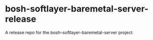 # bosh-softlayer-baremetal-server-release
A release repo for the bosh-softlayer-baremetal-server project

